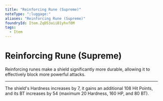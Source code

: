 ```yaml
---
title: "Reinforcing Rune (Supreme)"
noteType: ":luggage:"
aliases: "Reinforcing Rune (Supreme)"
foundryId: Item.ZqD53aiiB1yhxf8M
tags:
  - Item
---
```


# Reinforcing Rune (Supreme)

Reinforcing runes make a shield significantly more durable, allowing it to effectively block more powerful attacks.

* * *

The shield's Hardness increases by 7, it gains an additional 108 Hit Points, and its BT increases by 54 (maximum 20 Hardness, 160 HP, and 80 BT).
